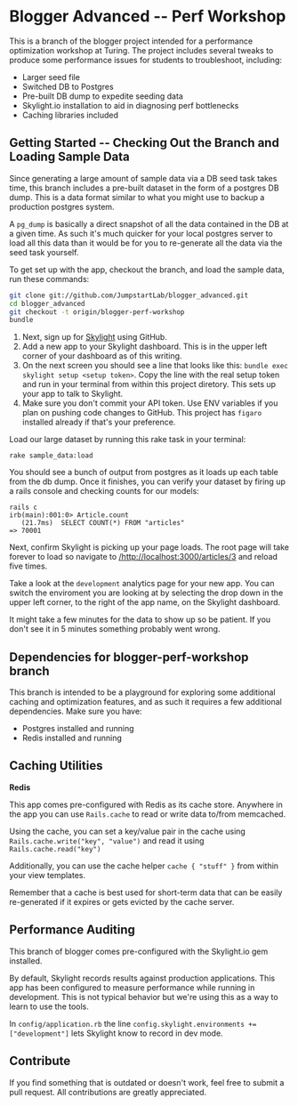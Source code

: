 # Blogger Advanced -- Perf Workshop

This is a branch of the blogger project intended for a performance
optimization workshop at Turing. The project includes several tweaks to
produce some performance issues for students to troubleshoot, including:

* Larger seed file
* Switched DB to Postgres
* Pre-built DB dump to expedite seeding data
* Skylight.io installation to aid in diagnosing perf bottlenecks
* Caching libraries included

## Getting Started -- Checking Out the Branch and Loading Sample Data

Since generating a large amount of sample data via a DB seed task takes
time, this branch includes a pre-built dataset in the form of a postgres
DB dump. This is a data format similar to what you might use to backup a
production postgres system.

A `pg_dump` is basically a direct snapshot of all the data contained in
the DB at a given time. As such it's much quicker for your local
postgres server to load all this data than it would be for you to
re-generate all the data via the seed task yourself.

To get set up with the app, checkout the branch, and load the sample
data, run these commands:

```bash
git clone git://github.com/JumpstartLab/blogger_advanced.git
cd blogger_advanced
git checkout -t origin/blogger-perf-workshop
bundle
```

1. Next, sign up for [Skylight](https://www.skylight.io/signup) using GitHub.
1. Add a new app to your Skylight dashboard. This is in the upper left corner of your dashboard as of this writing.
1. On the next screen you should see a line that looks like this: `bundle exec skylight setup <setup token>`. Copy the line with the real setup token and run in your terminal from within this project diretory. This sets up your app to talk to Skylight.
1. Make sure you don't commit your API token. Use ENV variables if you plan on pushing code changes to GitHub. This project has `figaro` installed already if that's your preference.

Load our large dataset by running this rake task in your terminal:

```
rake sample_data:load
```

You should see a bunch of output from postgres as it loads up each table
from the db dump. Once it finishes, you can verify your dataset by
firing up a rails console and checking counts for our models:

```
rails c
irb(main):001:0> Article.count
   (21.7ms)  SELECT COUNT(*) FROM "articles"
=> 70001
```

Next, confirm Skylight is picking up your page loads. The root page will take forever to load so navigate to [/http://localhost:3000/articles/3](http://localhost:3000/articles/3) and reload five times.

Take a look at the `development` analytics page for your new app. You can switch the enviroment you are looking at by selecting the drop down in the upper left corner, to the right of the app name, on the Skylight dashboard.

It might take a few minutes for the data to show up so be patient. If you don't see it in 5 minutes something probably went wrong.

## Dependencies for blogger-perf-workshop branch

This branch is intended to be a playground for exploring some additional
caching and optimization features, and as such it requires a few
additional dependencies. Make sure you have:

* Postgres installed and running
* Redis installed and running

## Caching Utilities

__Redis__

This app comes pre-configured with Redis as its cache store.
Anywhere in the app you can use `Rails.cache` to read
or write data to/from memcached.

Using the cache, you can set a key/value pair in the cache
using `Rails.cache.write("key", "value")` and read it using
`Rails.cache.read("key")`

Additionally, you can use the cache helper `cache { "stuff" }` from
within your view templates.

Remember that a cache is best used for short-term data that can be
easily re-generated if it expires or gets evicted by the cache server.

## Performance Auditing

This branch of blogger comes pre-configured with the Skylight.io gem installed.

By default, Skylight records results against production applications. This app has been configured to measure performance while running in development. This is not typical behavior but we're using this as a way to learn to use the tools.

In `config/application.rb` the line `config.skylight.environments += ["development"]` lets Skylight know to record in dev mode.

## Contribute

If you find something that is outdated or doesn't work, feel free to submit a pull request. All contributions are greatly appreciated.
